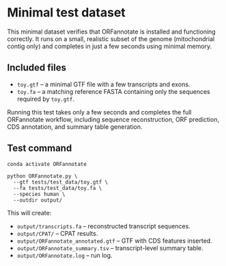 # Minimal test dataset

This minimal dataset verifies that ORFannotate is installed and functioning correctly.
It runs on a small, realistic subset of the genome (mitochondrial contig only) and completes in just a few seconds using minimal memory.

## Included files 

- `toy.gtf` – a minimal GTF file with a few transcripts and exons.
- `toy.fa` – a matching reference FASTA containing only the sequences required by `toy.gtf`.

Running this test takes only a few seconds and completes the full ORFannotate workflow, including sequence reconstruction, ORF prediction, CDS annotation, and summary table generation.

## Test command

```
conda activate ORFannotate

python ORFannotate.py \
  --gtf tests/test_data/toy.gtf \
  --fa tests/test_data/toy.fa \
  --species human \
  --outdir output/
```

This will create:

- `output/transcripts.fa` – reconstructed transcript sequences.
- `output/CPAT/` – CPAT results.
- `output/ORFannotate_annotated.gtf` – GTF with CDS features inserted.
- `output/ORFannotate_summary.tsv` – transcript-level summary table.
- `output/ORFannotate.log` – run log.